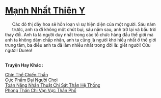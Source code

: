 <a href="https://truyentiki.com/manh-nhat-thien-y.33891/" title="Mạnh Nhất Thiên Y"><h1>Mạnh Nhất Thiên Y</h1></a><div style="display:table"><img align="right" style="float: left; padding: 10px;" src="https://truyentiki.com/images/story/200x260/33891.jpg" alt="">Các đô thị đầy hoa sẽ hỗn loạn vì sự hiện diện của một người. Sáu năm trước, anh ra đi không một chút bụi, sáu năm sau, anh trở lại và bầu trời thay đổi. Anh ta là người duy nhất trong các tổ chức hàng đầu thế giới mà anh ta không dám chấp nhận, anh ta cũng là người khó hiểu nhất ở thế giới trung tâm, ba điều anh ta đã làm nhiều nhất trong đời là: giết người! Cứu người! Duren!</div><p><br><b>Truyện Hay Khác :</b></p><a href="https://truyentiki.com/chin-the-chien-than.33890/" alt="Chín Thế Chiến Thần">Chín Thế Chiến Thần</a><br/><a href="https://www.flickr.com/photos/188164041@N05/49959951498/" alt="Cực Phẩm Đại Người Chơi">Cực Phẩm Đại Người Chơi</a><br/><a href="https://medium.com/@hoangminhquan16819844/to%C3%A0n-n%C4%83ng-nh%E1%BA%ABn-thu%E1%BA%ADt-chi-s%C3%A1t-th%E1%BA%A7n-h%E1%BB%87-th%E1%BB%91ng-3d9582722746" alt="Toàn Năng Nhẫn Thuật Chi Sát Thần Hệ Thống">Toàn Năng Nhẫn Thuật Chi Sát Thần Hệ Thống</a><br/><a href="https://www.flickr.com/photos/188164041@N05/49974050916/" alt="Phong Thần Chi Vạn Vực Thần Phổ">Phong Thần Chi Vạn Vực Thần Phổ</a><br/>